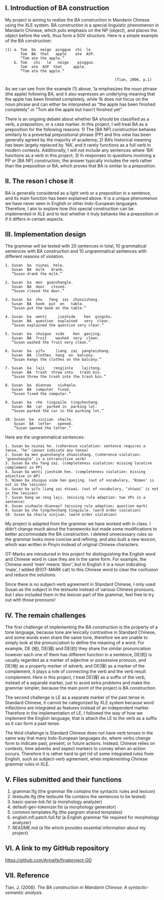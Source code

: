 I. Introduction of BA construction
------
My project is aiming to realize the BA construction in Mandarin Chinese using the XLE system. BA construction is a special linguistic phenomenon in Mandarin Chinese, which puts emphasis on the NP (object), and places the object before the verb, thus form a SOV structure. Here is a simple example of the BA construction:
```
(1) a. Tom  ba  neige  pingguo  chi  le.  
       Tom  BA  that   apple    ate  ASP.  
       “Tom ate the apple.”  
    b. Tom   chi   le   neige    pingguo.  
       Tom  ate  ASP  that     apple.  
       “Tom ate the apple.”  
  
                                                  (Tian, 2006, p.1)
```
As we can see from the example (1) above, 1a emphasizes the noun phrase (the apple) following BA, and it also expresses an underlying meaning that the apple has been finished completely, while 1b does not focus on the noun phrase and can either be interpreted as “the apple has been finished completely” or “Tom ate the apple but hasn’t finished yet”.

There is an ongoing debate about whether BA should be classified as a verb, a preposition, or a case marker. In this project, I will treat BA as a preposition for the following reasons: 1) The [BA NP] construction behaves similarly to a preverbal prepositional phrase (PP) and this view has been generally agreed by the majority of academia; 2) BA’s historical meaning has been largely replaced by ‘NA’, and it rarely functions as a full verb in modern contexts. Additionally, I will not include any sentences where ‘BA’ functions as a verb in this project; 3) In responses to questions involving a PP or [BA NP] construction, the answer typically includes the verb rather than the preposition or BA, which proves that BA is similar to a preposition.

II. The reson I chose it
------
BA is generally considered as a light verb or a preposition in a sentence, and its main function has been explained above. It is a unique phenomenon we have never seen in English or other Indo-European languages. Therefore, I aim to explore how this special construction can be implemented in XLE and to test whether it truly behaves like a preposition or if it differs in certain aspects.

III. Implementation design
------
The grammar will be tested with 20 sentences in total, 10 grammatical sentences with BA construction and 10 ungrammatical sentences with different reasons of violation.   

```
1. Susan  ba  niunai  hele. 
   Susan  BA  milk   drank.
   “Susan drank the milk.”

2. Susan  ba  men  guanshangle.
   Susan  BA  door   closed.
   “Susan closed the door.”

3. Susan  ba  shu   fang  zai  zhuozishang. 
   Susan  BA  book  put  on   table.
   “Susan put the book on the table.”

4. Susan  ba  wenti     jieshide    hen  qingchu. 
   Susan  BA  question  explained   very  clear.
   “Susan explained the question very clear.”

5. Susan  ba  shuiguo  xide    hen  ganjing. 
   Susan  BA  fruit    washed  very  clean.
   “Susan washed the fruit very clean.”

6. Susan  ba  yifu     liang  zai  yangtaishang. 
   Susan  BA  clothes  hang  on  balcony.
   “Susan hangs the clothes on the balcony.”

7. Susan  ba  laji    rengjinle    lajitong. 
   Susan  BA  trash  threw into   trash bin.
   “Susan threw the trash into the trash bin.”

8. Susan  ba  diannao   xiuhaole. 
   Susan  BA  computer  fixed.
   “Susan fixed the computer.”

9. Susan  ba  che  tingzaile  tingchechang. 
   Susan  BA  car  parked in  parking lot.
   “Susan parked the car in the parking lot.”

10. Susan  ba  xinjian  chaile. 
    Susan  BA  letter   opened.
    “Susan opened the letter.”
```
Here are the ungrammatical sentences:   
```
1. Susan ba niunai he. (coherence violation: sentence requires a tense, ‘he’ cannot indicate any tense)  
2. Susan ba men guanshangle zhuozishang. (coherence violation: ‘guanshangle’ is a intransitive verb)  
3. Susan ba shu fang zai. (completeness violation: missing locative complement in PP)  
4. Susan ba wenti jieshide hen. (completeness violation: missing adjective in AP)  
5. Nimen ba shuiguo xide hen ganjing. (out of vocabulary, ‘Nimen’ is not in the lexicon)  
6. Susan ba yifu liang zai shiwai. (out of vocabulary, ‘shiwai’ is not in the lexicon)  
7. Susan bang wo reng laji. (missing rule adaption: two VPs in a sentence)  
8. Susan xiuhaole diannao? (missing rule adaption: question mark)  
9. Susan ba che tingchechang tingzaile. (word order violation)  
10. Susan ba chaile xinjian. (word order violation)  
```

My project is adapted from the grammar we have worked with in class. I didn’t change much about the frameworks but made some modifications to better accommodate the BA construction. I deleted unnecessary rules so the grammar looks more concise and refining, and also built a new lexicon, which was written in Pinyin instead of original Chinese characters.

OT-Marks are introduced in this project for distinguishing the English word and Chinese word in case they are in the same form. For example, the Chinese word ‘men’ means ‘door’, but in English it is a noun indicating ‘male’, I added @(OT-MARK cat) to this Chinese word to clear the confusion and reduce the solutions.

Since there is no subject-verb agreement in Standard Chinese, I only used Susan as the subject in the testsuite instead of various Chinese pronouns, but I also included them in the lexicon part of the grammar, feel free to try out with those pronouns!

IV. The remain challenges
------
The first challenge of implementing the BA construction is the property of a tone language, because tone are lexically contrastive in Standard Chinese, and some words even share the same tone, therefore we are unable to simply look at the pronunciation to define the meaning of a word. For example, DE (地), DE(得) and DE(的) they share the similar pronunciation however each one of them has different function in a sentence, DE(的) is usually regarded as a marker of adjective or possessive pronoun, and DE(地) as a property marker of adverb, and DE(得) as a marker of the complement, it plays a role of connecting the verb and the verb result complement. Here in this project, I treat DE(得) as a suffix of the verb, instead of a separate marker, just to avoid extra problems and make the grammar simpler, because the main point of the project is BA construction.

The second challenge is LE as a separate marker of the past tense in Standard Chinese, it cannot be categorized by XLE system because word inflections are integrated as features instead of an independent marker. Therefore in the implementation of LE, I followed the way of how we implement the English language, that is attach the LE to the verb as a suffix so it can form a past tense.

The third challenge is Standard Chinese does not have verb tenses in the same way that many Indo-European languages do, where verbs change form to indicate past, present, or future actions. Instead, Chinese relies on contexts, time adverbs and aspect markers to convey when an action occurs. Therefore it is rather hard to get rid of some integrated rules from English, such as subject-verb agreement, when implementing Chinese grammar rules in XLE.

V. Files submitted and their functions
------
1. grammar.lfg (the grammar file contains the syntactic rules and lexicon)
2. testsuite.lfg (the testsuite file contains the sentences to be tested)
3. basic-parse-tok.fst (a morphology analyzer)
4. default-gen-tokenizer.fst (a morphology generator)
5. common.templates.lfg (the pargram shared templates)
6. english.infl.patch.full.fst (a English grammar file required for morphology analyzer)
7. README.md (a file which provides essential information about my project)

VI. A link to my GitHub repository
------
https://github.com/ArinaYe/finalproject-GD

VII. Reference
------
Tian, J. (2006). *The BA construction in Mandarin Chinese: A syntactic-semantic analysis.*
